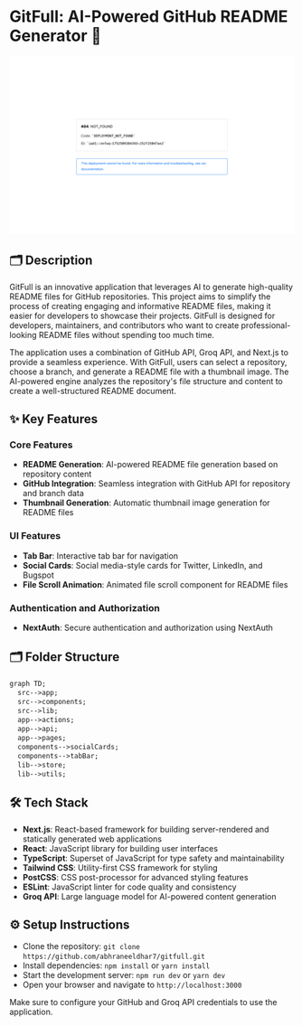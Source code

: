 # GitFull: AI-Powered GitHub README Generator 🤖
![thumbnail](./public/assets/landingPage-13511b32-52ca-42d5-80c8-0f509539a315)
## 🗂️ Description

GitFull is an innovative application that leverages AI to generate high-quality README files for GitHub repositories. This project aims to simplify the process of creating engaging and informative README files, making it easier for developers to showcase their projects. GitFull is designed for developers, maintainers, and contributors who want to create professional-looking README files without spending too much time.

The application uses a combination of GitHub API, Groq API, and Next.js to provide a seamless experience. With GitFull, users can select a repository, choose a branch, and generate a README file with a thumbnail image. The AI-powered engine analyzes the repository's file structure and content to create a well-structured README document.

## ✨ Key Features

### Core Features

* **README Generation**: AI-powered README file generation based on repository content
* **GitHub Integration**: Seamless integration with GitHub API for repository and branch data
* **Thumbnail Generation**: Automatic thumbnail image generation for README files

### UI Features

* **Tab Bar**: Interactive tab bar for navigation
* **Social Cards**: Social media-style cards for Twitter, LinkedIn, and Bugspot
* **File Scroll Animation**: Animated file scroll component for README files

### Authentication and Authorization

* **NextAuth**: Secure authentication and authorization using NextAuth

## 🗂️ Folder Structure

```mermaid
graph TD;
  src-->app;
  src-->components;
  src-->lib;
  app-->actions;
  app-->api;
  app-->pages;
  components-->socialCards;
  components-->tabBar;
  lib-->store;
  lib-->utils;
```

## 🛠️ Tech Stack

* **Next.js**: React-based framework for building server-rendered and statically generated web applications
* **React**: JavaScript library for building user interfaces
* **TypeScript**: Superset of JavaScript for type safety and maintainability
* **Tailwind CSS**: Utility-first CSS framework for styling
* **PostCSS**: CSS post-processor for advanced styling features
* **ESLint**: JavaScript linter for code quality and consistency
* **Groq API**: Large language model for AI-powered content generation

## ⚙️ Setup Instructions

* Clone the repository: `git clone https://github.com/abhraneeldhar7/gitfull.git`
* Install dependencies: `npm install` or `yarn install`
* Start the development server: `npm run dev` or `yarn dev`
* Open your browser and navigate to `http://localhost:3000`

Make sure to configure your GitHub and Groq API credentials to use the application.